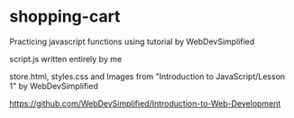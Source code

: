 # shopping-cart

Practicing javascript functions using tutorial by WebDevSimplified

script.js written entirely by me

store.html, styles.css and Images from "Introduction to JavaScript/Lesson 1" by WebDevSimplified

https://github.com/WebDevSimplified/Introduction-to-Web-Development
